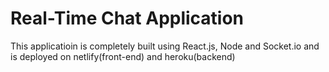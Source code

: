 # Real-Time Chat Application

 This applicatioin is completely built using React.js, Node and Socket.io and is deployed on netlify(front-end) and heroku(backend)
